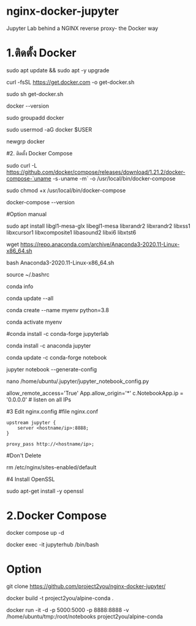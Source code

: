 # nginx-docker-jupyter
Jupyter Lab behind a NGINX reverse proxy- the Docker way

# 1.ติดตั้ง Docker
sudo apt update && sudo apt -y upgrade

curl -fsSL https://get.docker.com -o get-docker.sh

sudo sh get-docker.sh

docker --version

sudo groupadd docker

sudo usermod -aG docker $USER

newgrp docker


#2.  ติดตั้ง Docker Compose

sudo curl -L https://github.com/docker/compose/releases/download/1.21.2/docker-compose-`uname -s`-`uname -m` -o /usr/local/bin/docker-compose

sudo chmod +x /usr/local/bin/docker-compose

docker-compose --version


#Option manual

sudo apt install libgl1-mesa-glx libegl1-mesa libxrandr2 libxrandr2 libxss1 libxcursor1 libxcomposite1 libasound2 libxi6 libxtst6

wget https://repo.anaconda.com/archive/Anaconda3-2020.11-Linux-x86_64.sh

bash Anaconda3-2020.11-Linux-x86_64.sh

source ~/.bashrc

conda info

conda update --all

conda create --name myenv python=3.8

conda activate myenv

#conda install -c conda-forge jupyterlab

conda install -c anaconda jupyter 

conda update -c conda-forge notebook

jupyter notebook --generate-config

nano  /home/ubuntu/.jupyter/jupyter_notebook_config.py

allow_remote_access='True'
App.allow_origin='*'
c.NotebookApp.ip = '0.0.0.0' # listen on all IPs 

#3 Edit nginx.config
#file nginx.conf 

    upstream jupyter {
        server <hostname/ip>:8888;
    }

    proxy_pass http://<hostname/ip>;
 
#Don't Delete 

rm /etc/nginx/sites-enabled/default


#4 Install OpenSSL

sudo apt-get install -y openssl

# 2.Docker Compose
docker compose up -d

docker exec -it jupyterhub /bin/bash


# Option

git clone https://github.com/project2you/nginx-docker-jupyter/

docker build -t project2you/alpine-conda .

docker run -it -d -p 5000:5000 -p 8888:8888 -v /home/ubuntu/tmp:/root/notebooks project2you/alpine-conda



